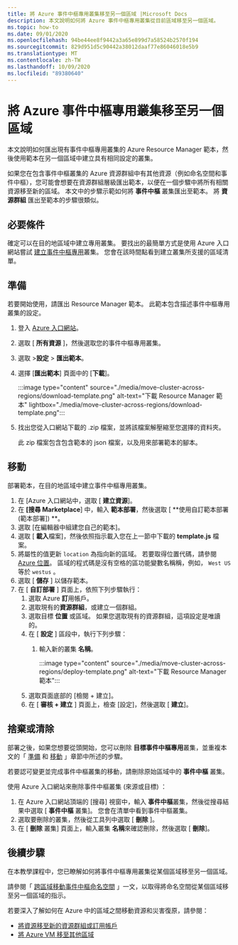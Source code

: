 ```yaml
---
title: 將 Azure 事件中樞專用叢集移至另一個區域 |Microsoft Docs
description: 本文說明如何將 Azure 事件中樞專用叢集從目前區域移至另一個區域。
ms.topic: how-to
ms.date: 09/01/2020
ms.openlocfilehash: 94be44ee8f9442a3a65e899d7a58524b2570f194
ms.sourcegitcommit: 829d951d5c90442a38012daaf77e86046018e5b9
ms.translationtype: MT
ms.contentlocale: zh-TW
ms.lasthandoff: 10/09/2020
ms.locfileid: "89380640"
---
```

# <a name="move-an-azure-event-hubs-dedicated-cluster-to-another-region"></a>將 Azure 事件中樞專用叢集移至另一個區域
本文說明如何匯出現有事件中樞專用叢集的 Azure Resource Manager 範本，然後使用範本在另一個區域中建立具有相同設定的叢集。 

如果您在包含事件中樞叢集的 Azure 資源群組中有其他資源（例如命名空間和事件中樞），您可能會想要在資源群組層級匯出範本，以便在一個步驟中將所有相關資源移至新的區域。 本文中的步驟示範如何將 **事件中樞** 叢集匯出至範本。 將 **資源群組** 匯出至範本的步驟很類似。 

## <a name="prerequisites"></a>必要條件
確定可以在目的地區域中建立專用叢集。 要找出的最簡單方式是使用 Azure 入口網站嘗試 [建立事件中樞專用](event-hubs-dedicated-cluster-create-portal.md)叢集。 您會在該時間點看到建立叢集所支援的區域清單。 

## <a name="prepare"></a>準備
若要開始使用，請匯出 Resource Manager 範本。 此範本包含描述事件中樞專用叢集的設定。

1. 登入 [Azure 入口網站](https://portal.azure.com)。
2. 選取 [ **所有資源** ]，然後選取您的事件中樞專用叢集。
3. 選取 >**設定**  >  **匯出範本**。
4. 選擇 [**匯出範本**] 頁面中的 [**下載**]。

    :::image type="content" source="./media/move-cluster-across-regions/download-template.png" alt-text="下載 Resource Manager 範本" lightbox="./media/move-cluster-across-regions/download-template.png":::
5. 找出您從入口網站下載的 .zip 檔案，並將該檔案解壓縮至您選擇的資料夾。

   此 zip 檔案包含包含範本的 json 檔案，以及用來部署範本的腳本。


## <a name="move"></a>移動

部署範本，在目的地區域中建立事件中樞專用叢集。 


1. 在 [Azure 入口網站中，選取 [ **建立資源**]。
2. 在 **[搜尋 Marketplace**] 中，輸入 **範本部署**，然後選取 [ **使用自訂範本部署 (範本部署]) **。
5. 選取 [在編輯器中組建您自己的範本]。
6. 選取 [ **載入**檔案]，然後依照指示載入您在上一節中下載的 **template.js** 檔案。
1. 將屬性的值更新 `location` 為指向新的區域。 若要取得位置代碼，請參閱 [Azure 位置](https://azure.microsoft.com/global-infrastructure/locations/)。 區域的程式碼是沒有空格的區功能變數名稱稱，例如， `West US` 等於 `westus` 。
1. 選取 [ **儲存** ] 以儲存範本。 
1. 在 [ **自訂部署** ] 頁面上，依照下列步驟執行： 
    1. 選取 Azure **訂**用帳戶。 
    2. 選取現有的**資源群組**，或建立一個群組。 
    3. 選取目標 **位置** 或區域。 如果您選取現有的資源群組，這項設定是唯讀的。 
    4. 在 [ **設定** ] 區段中，執行下列步驟：    
        1. 輸入新的叢集 **名稱**。 

            :::image type="content" source="./media/move-cluster-across-regions/deploy-template.png" alt-text="下載 Resource Manager 範本":::
    5. 選取頁面底部的 [檢閱 + 建立]。 
    1. 在 [ **審核 + 建立** ] 頁面上，檢查 [設定]，然後選取 [ **建立**]。  

## <a name="discard-or-clean-up"></a>捨棄或清除
部署之後，如果您想要從頭開始，您可以刪除 **目標事件中樞專用**叢集，並重複本文的「 [準備](#prepare) 和 [移動](#move) 」章節中所述的步驟。

若要認可變更並完成事件中樞叢集的移動，請刪除原始區域中的 **事件中樞** 叢集。 

使用 Azure 入口網站來刪除事件中樞叢集 (來源或目標) ：

1. 在 Azure 入口網站頂端的 [搜尋] 視窗中，輸入 **事件中樞**叢集，然後從搜尋結果中選取 [ **事件中樞** 叢集]。 您會在清單中看到事件中樞叢集。
2. 選取要刪除的叢集，然後從工具列中選取 [ **刪除** ]。 
3. 在 [ **刪除** 叢集] 頁面上，輸入叢集 **名稱**來確認刪除，然後選取 [ **刪除**]。 

## <a name="next-steps"></a>後續步驟
在本教學課程中，您已瞭解如何將事件中樞專用叢集從某個區域移至另一個區域。 

請參閱「 [跨區域移動事件中樞命名空間](move-across-regions.md) 」一文，以取得將命名空間從某個區域移至另一個區域的指示。 

若要深入了解如何在 Azure 中的區域之間移動資源和災害復原，請參閱：

- [將資源移至新的資源群組或訂用帳戶](../azure-resource-manager/management/move-resource-group-and-subscription.md)
- [將 Azure VM 移至其他區域](../site-recovery/azure-to-azure-tutorial-migrate.md)

